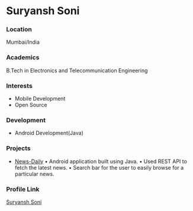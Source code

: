 # Suryansh Soni

### Location

Mumbai/India

### Academics

B.Tech in Electronics and Telecommunication Engineering

### Interests

- Mobile Development
- Open Source

### Development

- Android Development(Java)

### Projects

- [News-Daily](https://github.com/suryanshsoni120/News-Daily)
  • Android application built using Java.
  • Used REST API to fetch the latest news.
  • Search bar for the user to easily browse for a particular news.

### Profile Link

[Suryansh Soni](https://github.com/suryanshsoni120)
